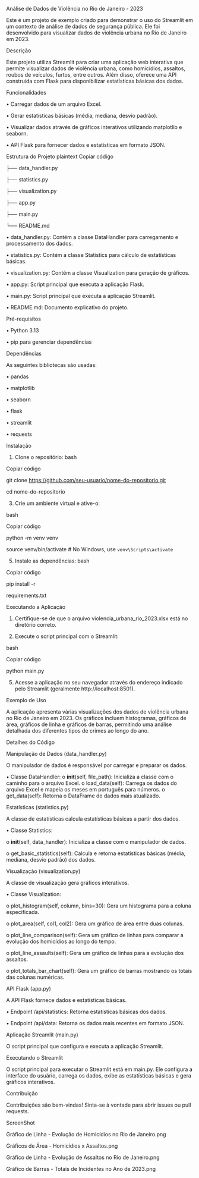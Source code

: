 Análise de Dados de Violência no Rio de Janeiro - 2023

Este é um projeto de exemplo criado para demonstrar o uso do Streamlit em um contexto de análise de dados de segurança pública. 
Ele foi desenvolvido para visualizar dados de violência urbana no Rio de Janeiro em 2023.

Descrição

Este projeto utiliza Streamlit para criar uma aplicação web interativa que permite visualizar dados de violência urbana, como homicídios, assaltos, roubos de veículos, furtos, entre outros. Além disso, oferece uma API construída com Flask para disponibilizar estatísticas básicas dos dados.

Funcionalidades

•	Carregar dados de um arquivo Excel.

•	Gerar estatísticas básicas (média, mediana, desvio padrão).

•	Visualizar dados através de gráficos interativos utilizando matplotlib e seaborn.

•	API Flask para fornecer dados e estatísticas em formato JSON.

Estrutura do Projeto
plaintext
Copiar código


├── data_handler.py

├── statistics.py

├── visualization.py

├── app.py

├── main.py

└── README.md

•	data_handler.py: Contém a classe DataHandler para carregamento e processamento dos dados.

•	statistics.py: Contém a classe Statistics para cálculo de estatísticas básicas.

•	visualization.py: Contém a classe Visualization para geração de gráficos.

•	app.py: Script principal que executa a aplicação Flask.

•	main.py: Script principal que executa a aplicação Streamlit.

•	README.md: Documento explicativo do projeto.



Pré-requisitos

•	Python 3.13

•	pip para gerenciar dependências

Dependências

As seguintes bibliotecas são usadas:

•	pandas

•	matplotlib

•	seaborn

•	flask

•	streamlit

•	requests


Instalação
1.	Clone o repositório:
bash

Copiar código

git clone https://github.com/seu-usuario/nome-do-repositorio.git

cd nome-do-repositorio

3.	Crie um ambiente virtual e ative-o:
   
bash

Copiar código

python -m venv venv

source venv/bin/activate  # No Windows, use `venv\Scripts\activate`

5.	Instale as dependências:
bash

Copiar código

pip install -r

requirements.txt

Executando a Aplicação

1.	Certifique-se de que o arquivo violencia_urbana_rio_2023.xlsx está no diretório correto.
   
3.	Execute o script principal com o Streamlit:
   
bash

Copiar código

python main.py

5.	Acesse a aplicação no seu navegador através do endereço indicado pelo Streamlit (geralmente http://localhost:8501).
   
Exemplo de Uso

A aplicação apresenta várias visualizações dos dados de violência urbana no Rio de Janeiro em 2023. Os gráficos incluem histogramas, gráficos de área, gráficos de linha e gráficos de barras, permitindo uma análise detalhada dos diferentes tipos de crimes ao longo do ano.

Detalhes do Código

Manipulação de Dados (data_handler.py)

O manipulador de dados é responsável por carregar e preparar os dados.

•	Classe DataHandler:
o	__init__(self, file_path): Inicializa a classe com o caminho para o arquivo Excel.
o	load_data(self): Carrega os dados do arquivo Excel e mapeia os meses em português para números.
o	get_data(self): Retorna o DataFrame de dados mais atualizado.

Estatísticas (statistics.py)

A classe de estatísticas calcula estatísticas básicas a partir dos dados.

•	Classe Statistics:

o	__init__(self, data_handler): Inicializa a classe com o manipulador de dados.

o	get_basic_statistics(self): Calcula e retorna estatísticas básicas (média, mediana, desvio padrão) dos dados.

Visualização (visualization.py)

A classe de visualização gera gráficos interativos.

•	Classe Visualization:

o	plot_histogram(self, column, bins=30): Gera um histograma para a coluna especificada.

o	plot_area(self, col1, col2): Gera um gráfico de área entre duas colunas.

o	plot_line_comparison(self): Gera um gráfico de linhas para comparar a evolução dos homicídios ao longo do tempo.

o	plot_line_assaults(self): Gera um gráfico de linhas para a evolução dos assaltos.

o	plot_totals_bar_chart(self): Gera um gráfico de barras mostrando os totais das colunas numéricas.

API Flask (app.py)

A API Flask fornece dados e estatísticas básicas.

•	Endpoint /api/statistics: Retorna estatísticas básicas dos dados.

•	Endpoint /api/data: Retorna os dados mais recentes em formato JSON.

Aplicação Streamlit (main.py)

O script principal que configura e executa a aplicação Streamlit.

Executando o Streamlit

O script principal para executar o Streamlit está em main.py. Ele configura a interface do usuário, carrega os dados, exibe as estatísticas básicas e gera gráficos interativos.

Contribuição

Contribuições são bem-vindas! Sinta-se à vontade para abrir issues ou pull requests.


ScreenShot

Gráfico de Linha - Evolução de Homicídios no Rio de Janeiro.png

Gráficos de Área - Homicídios x Assaltos.png

Gráfico de Linha - Evolução de Assaltos no Rio de Janeiro.png

Gráfico de Barras - Totais de Incidentes no Ano de 2023.png



